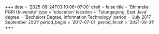 +++
date = '2025-08-24T03:10:06+07:00'
draft = false
title = 'Bhinneka PGRI University'
type = 'education'
location = 'Tulungagung, East Java'
degree = 'Bachelors Degree, Information Technology'
period = 'July 2017 - September 2021'
period_begin = '2017-07-01'
period_finish = '2021-09-31'
+++
